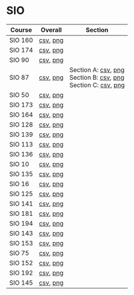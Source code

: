 # SIO

| Course | Overall | Section |
| ------ | ------- | ------- |
| SIO 160 | [csv](https://github.com/UCSD-Historical-Enrollment-Data/2024Spring/blob/main/overall/SIO%20160.csv), [png](https://raw.githubusercontent.com/UCSD-Historical-Enrollment-Data/2024Spring/main/plot_overall/SIO%20160.png) |  |
| SIO 174 | [csv](https://github.com/UCSD-Historical-Enrollment-Data/2024Spring/blob/main/overall/SIO%20174.csv), [png](https://raw.githubusercontent.com/UCSD-Historical-Enrollment-Data/2024Spring/main/plot_overall/SIO%20174.png) |  |
| SIO 90 | [csv](https://github.com/UCSD-Historical-Enrollment-Data/2024Spring/blob/main/overall/SIO%2090.csv), [png](https://raw.githubusercontent.com/UCSD-Historical-Enrollment-Data/2024Spring/main/plot_overall/SIO%2090.png) |  |
| SIO 87 | [csv](https://github.com/UCSD-Historical-Enrollment-Data/2024Spring/blob/main/overall/SIO%2087.csv), [png](https://raw.githubusercontent.com/UCSD-Historical-Enrollment-Data/2024Spring/main/plot_overall/SIO%2087.png) | Section A: [csv](https://github.com/UCSD-Historical-Enrollment-Data/2024Spring/blob/main/section/SIO%2087_A.csv), [png](https://raw.githubusercontent.com/UCSD-Historical-Enrollment-Data/2024Spring/main/plot_section/SIO%2087_A.png)<br>Section B: [csv](https://github.com/UCSD-Historical-Enrollment-Data/2024Spring/blob/main/section/SIO%2087_B.csv), [png](https://raw.githubusercontent.com/UCSD-Historical-Enrollment-Data/2024Spring/main/plot_section/SIO%2087_B.png)<br>Section C: [csv](https://github.com/UCSD-Historical-Enrollment-Data/2024Spring/blob/main/section/SIO%2087_C.csv), [png](https://raw.githubusercontent.com/UCSD-Historical-Enrollment-Data/2024Spring/main/plot_section/SIO%2087_C.png) |
| SIO 50 | [csv](https://github.com/UCSD-Historical-Enrollment-Data/2024Spring/blob/main/overall/SIO%2050.csv), [png](https://raw.githubusercontent.com/UCSD-Historical-Enrollment-Data/2024Spring/main/plot_overall/SIO%2050.png) |  |
| SIO 173 | [csv](https://github.com/UCSD-Historical-Enrollment-Data/2024Spring/blob/main/overall/SIO%20173.csv), [png](https://raw.githubusercontent.com/UCSD-Historical-Enrollment-Data/2024Spring/main/plot_overall/SIO%20173.png) |  |
| SIO 164 | [csv](https://github.com/UCSD-Historical-Enrollment-Data/2024Spring/blob/main/overall/SIO%20164.csv), [png](https://raw.githubusercontent.com/UCSD-Historical-Enrollment-Data/2024Spring/main/plot_overall/SIO%20164.png) |  |
| SIO 128 | [csv](https://github.com/UCSD-Historical-Enrollment-Data/2024Spring/blob/main/overall/SIO%20128.csv), [png](https://raw.githubusercontent.com/UCSD-Historical-Enrollment-Data/2024Spring/main/plot_overall/SIO%20128.png) |  |
| SIO 139 | [csv](https://github.com/UCSD-Historical-Enrollment-Data/2024Spring/blob/main/overall/SIO%20139.csv), [png](https://raw.githubusercontent.com/UCSD-Historical-Enrollment-Data/2024Spring/main/plot_overall/SIO%20139.png) |  |
| SIO 113 | [csv](https://github.com/UCSD-Historical-Enrollment-Data/2024Spring/blob/main/overall/SIO%20113.csv), [png](https://raw.githubusercontent.com/UCSD-Historical-Enrollment-Data/2024Spring/main/plot_overall/SIO%20113.png) |  |
| SIO 136 | [csv](https://github.com/UCSD-Historical-Enrollment-Data/2024Spring/blob/main/overall/SIO%20136.csv), [png](https://raw.githubusercontent.com/UCSD-Historical-Enrollment-Data/2024Spring/main/plot_overall/SIO%20136.png) |  |
| SIO 10 | [csv](https://github.com/UCSD-Historical-Enrollment-Data/2024Spring/blob/main/overall/SIO%2010.csv), [png](https://raw.githubusercontent.com/UCSD-Historical-Enrollment-Data/2024Spring/main/plot_overall/SIO%2010.png) |  |
| SIO 135 | [csv](https://github.com/UCSD-Historical-Enrollment-Data/2024Spring/blob/main/overall/SIO%20135.csv), [png](https://raw.githubusercontent.com/UCSD-Historical-Enrollment-Data/2024Spring/main/plot_overall/SIO%20135.png) |  |
| SIO 16 | [csv](https://github.com/UCSD-Historical-Enrollment-Data/2024Spring/blob/main/overall/SIO%2016.csv), [png](https://raw.githubusercontent.com/UCSD-Historical-Enrollment-Data/2024Spring/main/plot_overall/SIO%2016.png) |  |
| SIO 125 | [csv](https://github.com/UCSD-Historical-Enrollment-Data/2024Spring/blob/main/overall/SIO%20125.csv), [png](https://raw.githubusercontent.com/UCSD-Historical-Enrollment-Data/2024Spring/main/plot_overall/SIO%20125.png) |  |
| SIO 141 | [csv](https://github.com/UCSD-Historical-Enrollment-Data/2024Spring/blob/main/overall/SIO%20141.csv), [png](https://raw.githubusercontent.com/UCSD-Historical-Enrollment-Data/2024Spring/main/plot_overall/SIO%20141.png) |  |
| SIO 181 | [csv](https://github.com/UCSD-Historical-Enrollment-Data/2024Spring/blob/main/overall/SIO%20181.csv), [png](https://raw.githubusercontent.com/UCSD-Historical-Enrollment-Data/2024Spring/main/plot_overall/SIO%20181.png) |  |
| SIO 194 | [csv](https://github.com/UCSD-Historical-Enrollment-Data/2024Spring/blob/main/overall/SIO%20194.csv), [png](https://raw.githubusercontent.com/UCSD-Historical-Enrollment-Data/2024Spring/main/plot_overall/SIO%20194.png) |  |
| SIO 143 | [csv](https://github.com/UCSD-Historical-Enrollment-Data/2024Spring/blob/main/overall/SIO%20143.csv), [png](https://raw.githubusercontent.com/UCSD-Historical-Enrollment-Data/2024Spring/main/plot_overall/SIO%20143.png) |  |
| SIO 153 | [csv](https://github.com/UCSD-Historical-Enrollment-Data/2024Spring/blob/main/overall/SIO%20153.csv), [png](https://raw.githubusercontent.com/UCSD-Historical-Enrollment-Data/2024Spring/main/plot_overall/SIO%20153.png) |  |
| SIO 75 | [csv](https://github.com/UCSD-Historical-Enrollment-Data/2024Spring/blob/main/overall/SIO%2075.csv), [png](https://raw.githubusercontent.com/UCSD-Historical-Enrollment-Data/2024Spring/main/plot_overall/SIO%2075.png) |  |
| SIO 152 | [csv](https://github.com/UCSD-Historical-Enrollment-Data/2024Spring/blob/main/overall/SIO%20152.csv), [png](https://raw.githubusercontent.com/UCSD-Historical-Enrollment-Data/2024Spring/main/plot_overall/SIO%20152.png) |  |
| SIO 192 | [csv](https://github.com/UCSD-Historical-Enrollment-Data/2024Spring/blob/main/overall/SIO%20192.csv), [png](https://raw.githubusercontent.com/UCSD-Historical-Enrollment-Data/2024Spring/main/plot_overall/SIO%20192.png) |  |
| SIO 145 | [csv](https://github.com/UCSD-Historical-Enrollment-Data/2024Spring/blob/main/overall/SIO%20145.csv), [png](https://raw.githubusercontent.com/UCSD-Historical-Enrollment-Data/2024Spring/main/plot_overall/SIO%20145.png) |  |
